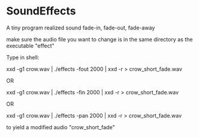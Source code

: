 # SoundEffects
A tiny program realized sound fade-in, fade-out, fade-away

make sure the audio file you want to change is in the same directory as the executable "effect"

Type in shell:

xxd -g1 crow.wav | ./effects -fout 2000 | xxd -r > crow_short_fade.wav

OR

xxd -g1 crow.wav | ./effects -fin 2000 | xxd -r > crow_short_fade.wav

OR

xxd -g1 crow.wav | ./effects -pan 2000 | xxd -r > crow_short_fade.wav

to yield a modified audio "crow_short_fade"
